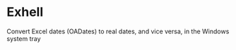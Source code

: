 Exhell
======

Convert Excel dates (OADates) to real dates, and vice versa, in the Windows system tray